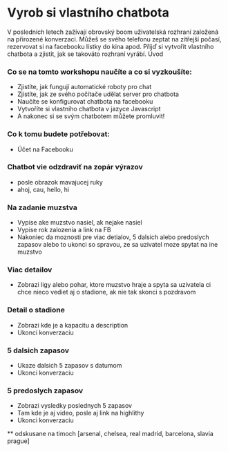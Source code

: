 # Vyrob si vlastního chatbota

V posledních letech zažívají obrovský boom uživatelská rozhraní založená na přirozené konverzaci. Můžeš se svého telefonu zeptat na zítřejší počasí, rezervovat si na facebooku lístky do kina apod. Přijď si vytvořit vlastního chatbota a zjistit, jak se takováto rozhraní vyrábí.
Úvod

### Co se na tomto workshopu naučíte a co si vyzkoušíte:

* Zjistíte, jak fungují automatické roboty pro chat
* Zjistíte, jak ze svého počítače udělat server pro chatbota
* Naučíte se konfigurovat chatbota na facebooku
* Vytvoříte si vlastního chatbota v jazyce Javascript
* A nakonec si se svým chatbotem můžete promluvit!

### Co k tomu budete potřebovat:

* Účet na Facebooku

### Chatbot vie odzdraviť na zopár výrazov

* posle obrazok mavajucej ruky
* ahoj, cau, hello, hi

### Na zadanie muzstva 

* Vypise ake muzstvo nasiel, ak nejake nasiel
* Vypise rok zalozenia a link na FB
* Nakoniec da moznosti pre viac detialov, 5 dalsich alebo predoslych zapasov alebo 
to ukonci so spravou, ze sa uzivatel moze spytat na ine muzstvo

### Viac detailov

* Zobrazi ligy alebo pohar, ktore muzstvo hraje a spyta sa uzivatela ci chce nieco
vediet aj o stadione, ak nie tak skonci s pozdravom

### Detail o stadione

* Zobrazi kde je a kapacitu a description
* Ukonci konverzaciu

### 5 dalsich zapasov

* Ukaze dalsich 5 zapasov s datumom
* Ukonci konverzaciu

### 5 predoslych zapasov

* Zobrazi vysledky poslednych 5 zapasov
* Tam kde je aj video, posle aj link na highlithy
* Ukonci konverzaciu


** odskusane na timoch [arsenal, chelsea, real madrid, barcelona, slavia prague]
